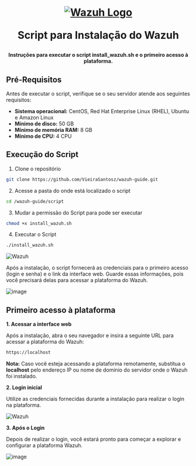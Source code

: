 <h1 align="center">

[![Wazuh Logo](https://github.com/user-attachments/assets/119abd64-9d52-4170-b976-6037f76f6097)](https://wazuh.com)

Script para Instalação do Wazuh

</h1>

<h4 align="center">

Instruções para executar o script install_wazuh.sh e o primeiro acesso à plataforma. 

</h4>

## Pré-Requisitos

Antes de executar o script, verifique se o seu servidor atende aos seguintes requisitos:

- **Sistema operacional:** CentOS, Red Hat Enterprise Linux (RHEL), Ubuntu e Amazon Linux
- **Mínimo de disco:** 50 GB
- **Mínimo de memória RAM:** 8 GB
- **Mínimo de CPU:** 4 CPU


## Execução do Script
1. Clone o repositório
```bash
git clone https://github.com/VieiraSantosz/wazuh-guide.git
```

2. Acesse a pasta do onde está localizado o script
```bash
cd /wazuh-guide/script
```

3. Mudar a permissão do Script para pode ser executar
```bash
chmod +x install_wazuh.sh
```
4. Executar o Script
```bash
./install_wazuh.sh
```

![Wazuh](https://github.com/user-attachments/assets/53ae1d47-dc4c-4c9a-ab77-0f3c4762ee8b)


Após a instalação, o script fornecerá as credenciais para o primeiro acesso (login e senha) e o link da interface web. Guarde essas informações, pois você precisará delas para acessar a plataforma do Wazuh.

![image](https://github.com/user-attachments/assets/b4e94513-db92-4bfe-ab59-49c3584f115f)



## Primeiro acesso à plataforma
**1. Acessar a interface web**

Após a instalação, abra o seu navegador e insira a seguinte URL para acessar a plataforma do Wazuh:
```bash
https://localhost
```
**Nota:** Caso você esteja acessando a plataforma remotamente, substitua o **localhost** pelo endereço IP ou nome de domínio do servidor onde o Wazuh foi instalado.

**2. Login inicial**

Utilize as credenciais fornecidas durante a instalação para realizar o login na plataforma.

![Wazuh](https://github.com/user-attachments/assets/88f1c874-f404-4094-8000-e29f428a8926)

**3. Após o Login**

Depois de realizar o login, você estará pronto para começar a explorar e configurar a plataforma Wazuh.

![image](https://github.com/user-attachments/assets/83deff03-05c0-4a5b-8aea-756dbac1c52e)
















